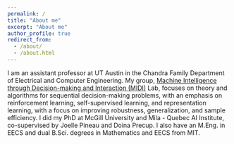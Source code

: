 ```yaml
---
permalink: /
title: "About me"
excerpt: "About me"
author_profile: true
redirect_from: 
  - /about/
  - /about.html
---
```


I am an assistant professor at UT Austin in the Chandra Family Department of Electrical and Computer Engineering. My group, [Machine Intelligence through Decision-making and Interaction (MIDI)](https://midi-lab.github.io/) Lab, focuses on theory and algorithms for sequential decision-making problems, with an emphasis on reinforcement learning, self-supervised learning, and representation learning, with a focus on improving robustness, generalization, and sample efficiency. I did my PhD at McGill University and Mila - Quebec AI Institute, co-supervised by Joelle Pineau and Doina Precup. I also have an M.Eng. in EECS and dual B.Sci. degrees in Mathematics and EECS from MIT. 
